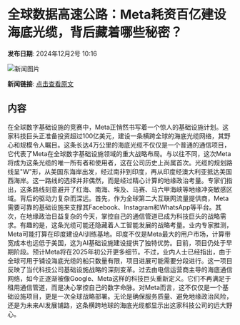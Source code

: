 # 全球数据高速公路：Meta耗资百亿建设海底光缆，背后藏着哪些秘密？

**发布日期**: 2024年12月2号 10:16

![新闻图片](https://pic.chinaz.com/picmap/201811151632270588_1.jpg)

**新闻链接**: [点击查看原文](https://www.aibase.com/zh/news/13614)

## 内容

在全球数字基础设施的竞赛中，Meta正悄然书写着一个惊人的基础设施计划。这家科技巨头正准备投资超过100亿美元，建设一条横跨全球的海底光缆网络，其野心和规模令人瞩目。这条长达4万公里的海底光缆不仅仅是一个普通的通信项目，它代表了Meta在全球数字基础设施领域的重大战略布局。与以往不同，这次Meta将成为这条光缆的唯一所有者和使用者，这在公司历史上尚属首次。光缆的规划路线呈"W"形，从美国东海岸出发，经过南非到印度，再从印度经澳大利亚抵达美国西海岸。这一路线的选择并非偶然，而是经过精心计算的地缘政治考量。专家们指出，这条路线刻意避开了红海、南海、埃及、马赛、马六甲海峡等地缘冲突敏感区域。背后的驱动力复杂而深远。首先，作为全球第二大互联网流量提供商，Meta需要可靠的基础设施来支撑其Facebook、Instagram和WhatsApp等平台。其次，在地缘政治日益复杂的今天，掌控自己的通信管道已成为科技巨头的战略需求。有趣的是，这条光缆可能还隐藏着人工智能发展的战略考量。业内专家推测，Meta可能打算在印度建设AI训练基地。印度不仅是Meta最大的用户市场，计算带宽成本也远低于美国，这为AI基础设施建设提供了独特优势。目前，项目仍处于早期阶段。预计Meta将在2025年初公开更多细节。不过，业内人士已经指出，由于全球可用于铺设海底光缆的船只数量有限，项目进展可能需要分段进行。这一项目反映了当代科技公司基础设施战略的深刻变革。过去由电信运营商主导的海底通信网络，如今正逐渐被像Google、Meta这样的科技巨头重新定义。它们不再满足于租用通信管道，而是决心掌控自己的数字命脉。对Meta而言，这不仅仅是一个基础设施项目，更是一次全球战略部署。无论是确保服务质量、避免地缘政治风险，还是为未来AI发展铺路，这条横跨地球的海底光缆都显示出这家科技公司的远大野心。
